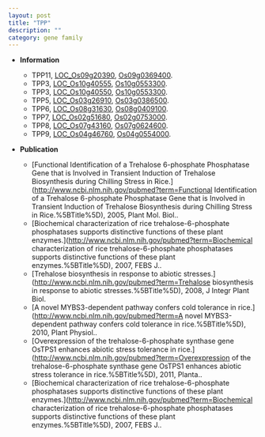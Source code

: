 ```yaml
---
layout: post
title: "TPP"
description: ""
category: gene family
---
```


* **Information**  
    + TPP11, [LOC_Os09g20390](http://rice.uga.edu/cgi-bin/ORF_infopage.cgi?orf=LOC_Os09g20390), [Os09g0369400](https://rapdb.dna.affrc.go.jp/locus/?name=Os09g0369400).
    + TPP3, [LOC_Os10g40555](http://rice.uga.edu/cgi-bin/ORF_infopage.cgi?orf=LOC_Os10g40555), [Os10g0553300](https://rapdb.dna.affrc.go.jp/locus/?name=Os10g0553300).
    + TPP3, [LOC_Os10g40550](http://rice.uga.edu/cgi-bin/ORF_infopage.cgi?orf=LOC_Os10g40550), [Os10g0553300](https://rapdb.dna.affrc.go.jp/locus/?name=Os10g0553300).
    + TPP5, [LOC_Os03g26910](http://rice.uga.edu/cgi-bin/ORF_infopage.cgi?orf=LOC_Os03g26910), [Os03g0386500](https://rapdb.dna.affrc.go.jp/locus/?name=Os03g0386500).
    + TPP6, [LOC_Os08g31630](http://rice.uga.edu/cgi-bin/ORF_infopage.cgi?orf=LOC_Os08g31630), [Os08g0409100](https://rapdb.dna.affrc.go.jp/locus/?name=Os08g0409100).
    + TPP7, [LOC_Os02g51680](http://rice.uga.edu/cgi-bin/ORF_infopage.cgi?orf=LOC_Os02g51680), [Os02g0753000](https://rapdb.dna.affrc.go.jp/locus/?name=Os02g0753000).
    + TPP8, [LOC_Os07g43160](http://rice.uga.edu/cgi-bin/ORF_infopage.cgi?orf=LOC_Os07g43160), [Os07g0624600](https://rapdb.dna.affrc.go.jp/locus/?name=Os07g0624600).
    + TPP9, [LOC_Os04g46760](http://rice.uga.edu/cgi-bin/ORF_infopage.cgi?orf=LOC_Os04g46760), [Os04g0554000](https://rapdb.dna.affrc.go.jp/locus/?name=Os04g0554000).

* **Publication**  
    + [Functional Identification of a Trehalose 6-phosphate Phosphatase Gene that is Involved in Transient Induction of Trehalose Biosynthesis during Chilling Stress in Rice.](http://www.ncbi.nlm.nih.gov/pubmed?term=Functional Identification of a Trehalose 6-phosphate Phosphatase Gene that is Involved in Transient Induction of Trehalose Biosynthesis during Chilling Stress in Rice.%5BTitle%5D), 2005, Plant Mol. Biol..
    + [Biochemical characterization of rice trehalose-6-phosphate phosphatases supports distinctive functions of these plant enzymes.](http://www.ncbi.nlm.nih.gov/pubmed?term=Biochemical characterization of rice trehalose-6-phosphate phosphatases supports distinctive functions of these plant enzymes.%5BTitle%5D), 2007, FEBS J..
    + [Trehalose biosynthesis in response to abiotic stresses.](http://www.ncbi.nlm.nih.gov/pubmed?term=Trehalose biosynthesis in response to abiotic stresses.%5BTitle%5D), 2008, J Integr Plant Biol.
    + [A novel MYBS3-dependent pathway confers cold tolerance in rice.](http://www.ncbi.nlm.nih.gov/pubmed?term=A novel MYBS3-dependent pathway confers cold tolerance in rice.%5BTitle%5D), 2010, Plant Physiol..
    + [Overexpression of the trehalose-6-phosphate synthase gene OsTPS1 enhances abiotic stress tolerance in rice.](http://www.ncbi.nlm.nih.gov/pubmed?term=Overexpression of the trehalose-6-phosphate synthase gene OsTPS1 enhances abiotic stress tolerance in rice.%5BTitle%5D), 2011, Planta..
    + [Biochemical characterization of rice trehalose-6-phosphate phosphatases supports distinctive functions of these plant enzymes.](http://www.ncbi.nlm.nih.gov/pubmed?term=Biochemical characterization of rice trehalose-6-phosphate phosphatases supports distinctive functions of these plant enzymes.%5BTitle%5D), 2007, FEBS J..


